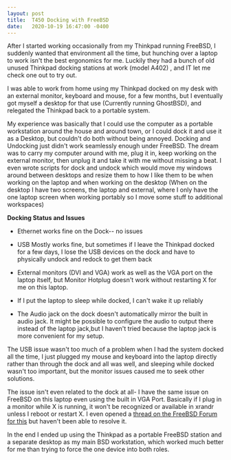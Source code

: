 ```yaml
---
layout: post
title:  T450 Docking with FreeBSD
date:   2020-10-19 16:47:00 -0400
---
```


After I started working occasionally from my Thinkpad running FreeBSD, I suddenly wanted that environment all the time, but hunching over a laptop to work isn't the best ergonomics for me. Luckily they had a bunch of old unused Thinkpad docking stations at work (model A402) , and IT let me check one out to try out.

I was able to work from home using my Thinkpad docked on my desk with an external monitor, keyboard and mouse, for a few months, but I eventually got myself a desktop for that use (Currently running GhostBSD), and relegated the Thinkpad back to a portable system.

My experience was basically that I could use the computer as a portable workstation around the house and around town, or I could dock it and use it as a Desktop, but couldn't do both without being annoyed. Docking and Undocking just didn't work seamlessly enough under FreeBSD. The dream was to carry my computer around with me, plug it in, keep working on the external monitor, then unplug it and take it with me without missing a beat. I even wrote scripts for dock and undock which would move my windows around between desktops and resize them to how I like them to be when working on the laptop and when working on the desktop (When on the desktop I have two screens, the laptop and external, where I only have the one laptop screen when working portably so I move some stuff to additional workspaces)

**Docking Status and Issues**

- Ethernet works fine on the Dock-- no issues

- USB Mostly works fine, but sometimes if I leave the Thinkpad docked for a few days, I lose the USB devices on the dock and have to physically undock and redock to get them back

- External monitors (DVI and VGA) work as well as the VGA port on the laptop itself, but Monitor Hotplug doesn't work without restarting X for me on this laptop. 

- If I put the laptop to sleep while docked, I can't wake it up reliably

- The Audio jack on the dock doesn't automatically mirror the built in audio jack. It might be possible to configure the audio to output there instead of the laptop jack,but I haven't tried because the laptop jack is more convenient for my setup.

The USB issue wasn't too much of a problem when I had the system docked all the time, I just plugged my mouse and keyboard into the laptop directly rather than through the dock and all was well, and sleeping while docked wasn't too important, but the monitor issues caused me to seek other solutions.

The issue isn't even related to the dock at all- I have the same issue on FreeBSD on this laptop even using the built in VGA Port. Basically if I plug in a monitor while X is running, it won't be recognized or available in xrandr unless I reboot or restart X. I even opened a [thread on the FreeBSD Forum for this](https://forums.freebsd.org/threads/xorg-xrandr-unable-to-see-monitor-plugged-in-after-x-org-is-running.75622/#post-465676) but haven't been able to resolve it.

In the end I ended up using the Thinkpad as a portable FreeBSD station and a separate desktop as my main BSD workstation, which worked much better for me than trying to force the one device into both roles.





